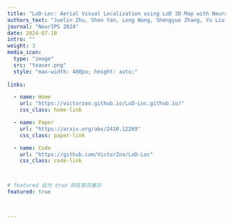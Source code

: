 ```yaml
---
title: "LoD-Loc: Aerial Visual Localization using LoD 3D Map with Neural Wireframe Alignment"
authors_text: "Juelin Zhu, Shen Yan, Long Wang, Shengyue Zhang, Yu Liu, **Maojun Zhang**"
journal: "NeurIPS 2024"
date: 2024-07-10
intro: ""
weight: 3
media_icon:
  type: "image"
  src: "teaser.png"
  style: "max-width: 400px; height: auto;"
  
links:

  - name: Home
    url: "https://victorzoo.github.io/LoD-Loc.github.io/"
    css_class: home-link

  - name: Paper
    url: "https://arxiv.org/abs/2410.12269"
    css_class: paper-link

  - name: Code
    url: "https://github.com/VictorZoo/LoD-Loc"
    css_class: code-link



# featured 设为 true 则在首页展示
featured: true



---
```


